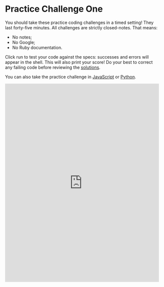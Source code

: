 # Practice Challenge One

You should take these practice coding challenges in a timed setting! They last forty-five minutes. All challenges are strictly closed-notes. That means:  

* No notes;
* No Google;
* No Ruby documentation.

Click run to test your code against the specs: successes and errors will appear in the shell. This will also print your score!  Do your best to correct any failing code before reviewing the [solutions][walkthrough_one].

You can also take the practice challenge in [JavaScript][js] or [Python][python].

<iframe frameborder="0" width="100%" height="650" src="https://repl.it/GZGr/7?lite=true"></iframe>

[walkthrough_one]: walkthrough_one.md
[js]: https://repl.it/Gcuc/2
[python]: https://repl.it/GcwH/2
